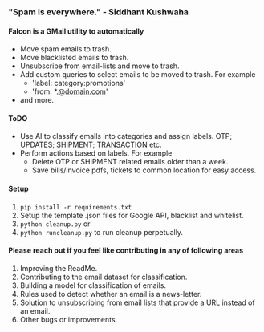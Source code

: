 ### "Spam is everywhere." - Siddhant Kushwaha  
  
#### Falcon is a GMail utility to automatically  
  
 - Move spam emails to trash.  
 - Move blacklisted emails to trash.  
 - Unsubscribe from email-lists and move to trash.  
 - Add custom queries to select emails to be moved to trash. For example   
   - 'label: category:promotions'  
   - 'from: *.@domain.com'  
 - and more.  
  
#### ToDO  
  
 - Use AI to classify emails into categories and assign labels. OTP; UPDATES; SHIPMENT; TRANSACTION etc.  
 - Perform actions based on labels. For example  
   - Delete OTP or SHIPMENT related emails older than a week.  
   - Save bills/invoice pdfs, tickets to common location for easy access.

####  Setup

 1. `pip install -r requirements.txt`
 2. Setup the template .json files for Google API, blacklist and whitelist.
 3. `python cleanup.py` or
 4. `python runcleanup.py` to run cleanup perpetually.

#### Please reach out if you feel like contributing in any of following areas

 1. Improving the ReadMe.
 2. Contributing to the email dataset for classification.
 3. Building a model for classification of emails.
 4. Rules used to detect whether an email is a news-letter.
 5. Solution to unsubscribing from email lists that provide a URL instead of an email.
 6. Other bugs or improvements.
